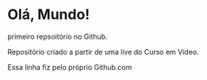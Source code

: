 # Olá, Mundo!
 primeiro repsoitório no Github.

Repositório criado a partir de uma live do Curso em Vídeo.

Essa linha fiz pelo próprio Github.com
